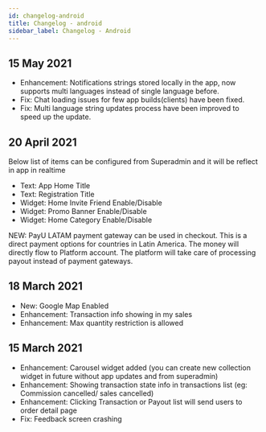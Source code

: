 ```yaml
---
id: changelog-android
title: Changelog - android
sidebar_label: Changelog - Android
---
```


## 15 May 2021
- Enhancement: Notifications strings stored locally in the app, now supports multi languages instead of single language before. 
- Fix: Chat loading issues for few app builds(clients) have been fixed. 
- Fix: Multi language string updates process have been improved to speed up the update. 


## 20 April 2021
Below list of items can be configured from Superadmin and it will be reflect in app in realtime
- Text: App Home Title
- Text: Registration Title
- Widget: Home Invite Friend Enable/Disable
- Widget: Promo Banner Enable/Disable
- Widget: Home Category Enable/Disable

NEW: PayU LATAM payment gateway can be used in checkout. This is a direct payment options for countries in Latin America. The money will directly flow to Platform account. The platform will take care of processing payout instead of payment gateways. 


## 18 March 2021
- New: Google Map Enabled
- Enhancement: Transaction info showing in my sales
- Enhancement: Max quantity restriction is allowed

## 15 March 2021
- Enhancement: Carousel widget added (you can create new collection widget in future without app updates and from superadmin)
- Enhancement: Showing transaction state info in transactions list (eg: Commission cancelled/ sales cancelled)
- Enhancement: Clicking Transaction or Payout list will send users to order detail page 
- Fix: Feedback screen crashing